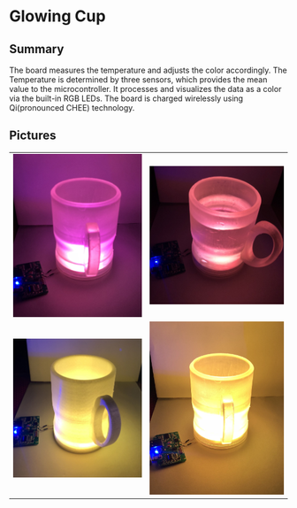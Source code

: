 # Glowing Cup

## Summary
The board measures the temperature and adjusts the color accordingly.
The Temperature is determined by three sensors, which provides the mean value
to the microcontroller. It processes and visualizes the data as a color via the built-in RGB LEDs. The board is charged wirelessly using Qi(pronounced CHEE) technology.

## Pictures
|                                    |                                |
| ---------------------              | ---------------------          |
| ![Bild1](Magenta_SLA.jpg)    | ![Bild2](WaterinCup.jpg) |
| ![Bild3](Yellow_HDGlass.jpg) | ![Bild4](Yellow_SLA.jpg) |


